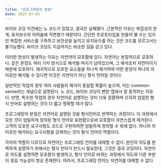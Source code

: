 ```yaml
---
title: "프로그래밍의 본질"
date: 2025-07-03
---
```


바이브 코딩 이전에는 노 코드가 있었고, 결국은 실패했다. 근본적인 이유는
복잡성의 한계, 유지보수의 어려움에 직면했기 때문이다. 간단한
프로토타입을 만들어 볼 수는 있지만 복잡한 서비스를 구축하고 보안성을
높이고 유지보수를 하는 것은 코드를 모르고서는 불가능했다. 바이브 코딩도
지금까지는 비슷한 길을 걷고 있다.

이러한 현상이 발생하는 이유는 자연어의 모호함에 있다. 자연어는
본질적으로 모호하다. 같은 문장도 여러 가지 방식으로 해석될 여지가
남아있으며, 그 해석조차 자연어이기 때문에 모호하다. 재귀적으로 모호한
요소들을 하나씩 제거하여 어떤 문장이 하나의 의미로만 해석될 수 있다면
이것은 자연어가 아닌 형식 언어일 것이다.

일반적인 작업의 경우 여러 사람들의 해석이 동일할 확률이 높으며, 이는
common-sense라는 개념으로 설명된다. 노 코드, 바이브 코딩이 뻔한 앱에서
잘 동작하는 이유다. 반면, 특수한 작업의 경우 자연어로 설명하는 것이 더욱
장황하며 오히려 엄밀한 형식 언어로 설명하는 것이 더 짧고 명확할 때가
많다.

프로그래밍의 본질은 자연어로 설명된 것을 형식언어로 번역하는 과정이다.
이 과정에서 모든 것이 엄밀하게 정의된 형식 언어로 표현함으로써 모호함이
자연스럽게 제거된다. 고객의 모호한 요구사항도 코드로 구현하려면 엄밀하게
정의할 수 밖에 없다. 하나의 의미로만 해석되는 요구사항을 강제하는 것이
형식 언어의 역할이다.

각자의 역할이 다르므로 자연어는 프로그래밍 언어를 대체할 수 없다. 본인의
의도를 완벽하게 설명하기 위해서는 형식 언어가 반드시 필요한데, 그것은
결국 코딩이다. 자연어로 의도를 설명하면 모호함이 발생하고, 형식 언어로
바뀌는 과정에서 의도와 다른 부분이 생길 가능성이 항상 존재한다. 따라서,
프로그래밍 언어는 자연어를 대체할 수 없다.